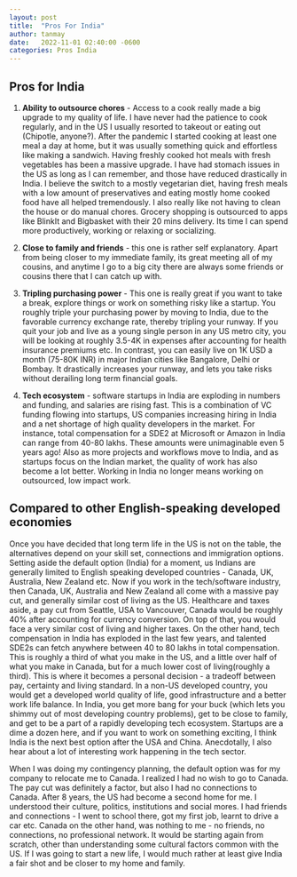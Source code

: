 ```yaml
---
layout: post
title:  "Pros For India"
author: tanmay
date:   2022-11-01 02:40:00 -0600
categories: Pros India
---
```


## Pros for India

1. **Ability to outsource chores** - Access to a cook really made a big upgrade to my quality of life. I have never had the patience to cook regularly, and in the US I usually resorted to takeout or eating out (Chipotle, anyone?). After the pandemic I started cooking at least one meal a day at home, but it was usually something quick and effortless like making a sandwich. Having freshly cooked hot meals with fresh vegetables has been a massive upgrade. I have had stomach issues in the US as long as I can remember, and those have reduced drastically in India. I believe the switch to a mostly vegetarian diet, having fresh meals with a low amount of preservatives and eating mostly home cooked food have all helped tremendously. I also really like not having to clean the house or do manual chores. Grocery shopping is outsourced to apps like BlinkIt and Bigbasket with their 20 mins delivery. Its time I can spend more productively, working or relaxing or socializing.  

2. **Close to family and friends** - this one is rather self explanatory. Apart from being closer to my immediate family, its great meeting all of my cousins, and anytime I go to a big city there are always some friends or cousins there that I can catch up with. 

3. **Tripling purchasing power** - This one is really great if you want to take a break, explore things or work on something risky like a startup. You roughly triple your purchasing power by moving to India, due to the favorable currency exchange rate, thereby tripling your runway. If you quit your job and live as a young single person in any US metro city, you will be looking at roughly 3.5-4K in expenses after accounting for health insurance premiums etc. In contrast, you can easily live on 1K USD a month (75-80K INR) in major Indian cities like Bangalore, Delhi or Bombay. It drastically increases your runway, and lets you take risks without derailing long term financial goals.  

4. **Tech ecosystem** - software startups in India are exploding in numbers and funding, and salaries are rising fast. This is a combination of VC funding flowing into startups, US companies increasing hiring in India and a net shortage of high quality developers in the market. For instance, total compensation for a SDE2 at Microsoft or Amazon in India can range from 40-80 lakhs. These amounts were unimaginable even 5 years ago! Also as more projects and workflows move to India, and as startups focus on the Indian market, the quality of work has also become a lot better. Working in India no longer means working on outsourced, low impact work.  

## Compared to other English-speaking developed economies

Once you have decided that long term life in the US is not on the table, the alternatives depend on your skill set, connections and immigration options. Setting aside the default option (India) for a moment, us Indians are generally limited to English speaking developed countries - Canada, UK, Australia, New Zealand etc. Now if you work in the tech/software industry, then Canada, UK, Australia and New Zealand all come with a massive pay cut, and generally similar cost of living as the US. Healthcare and taxes aside, a pay cut from Seattle, USA to Vancouver, Canada would be roughly 40% after accounting for currency conversion. On top of that, you would face a very similar cost of living and higher taxes. On the other hand, tech compensation in India has exploded in the last few years, and talented SDE2s can fetch anywhere between 40 to 80 lakhs in total compensation. This is roughly a third of what you make in the US, and a little over half of what you make in Canada, but for a much lower cost of living(roughly a third). This is where it becomes a personal decision - a tradeoff between pay, certainty and living standard. In a non-US developed country, you would  get a developed world quality of life, good infrastructure and a better work life balance. In India, you get more bang for your buck (which lets you shimmy out of most developing country problems), get to be close to family, and get to be a part of a rapidly developing tech ecosystem. Startups are a dime a dozen here, and if you want to work on something exciting, I think India is the next best option after the USA and China. Anecdotally, I also hear about a lot of interesting work happening in the tech sector. 

When I was doing my contingency planning, the default option was for my company to relocate me to Canada. I realized I had no wish to go to Canada. The pay cut was definitely a factor, but also I had no connections to Canada. After 8 years, the US had become a second home for me. I understood their culture, politics, institutions and social mores. I had friends and connections - I went to school there, got my first job, learnt to drive a car etc. Canada on the other hand, was nothing to me - no friends, no connections, no professional network. It would be starting again from scratch, other than understanding some cultural factors common with the US. If I was going to start a new life, I would much rather at least give India a fair shot and be closer to my home and family. 


